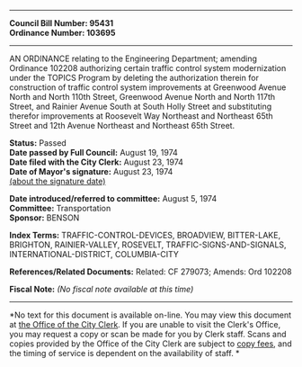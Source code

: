 * * * * *  
  
**Council Bill Number: [](#h0)[](#h2)95431**   
**Ordinance Number: 103695**  
  
* * * * *  
  
AN ORDINANCE relating to the Engineering Department; amending Ordinance 102208 authorizing certain traffic control system modernization under the TOPICS Program by deleting the authorization therein for construction of traffic control system improvements at Greenwood Avenue North and North 110th Street, Greenwood Avenue North and North 117th Street, and Rainier Avenue South at South Holly Street and substituting therefor improvements at Roosevelt Way Northeast and Northeast 65th Street and 12th Avenue Northeast and Northeast 65th Street.  
  
**Status:** Passed   
**Date passed by Full Council:** August 19, 1974   
**Date filed with the City Clerk:** August 23, 1974   
**Date of Mayor's signature:** August 23, 1974   
[(about the signature date)](/~public/approvaldate.htm)   
  
  
**Date introduced/referred to committee:** August 5, 1974   
**Committee:** Transportation   
**Sponsor:** BENSON   
  
**Index Terms:** TRAFFIC-CONTROL-DEVICES, BROADVIEW, BITTER-LAKE, BRIGHTON, RAINIER-VALLEY, ROSEVELT, TRAFFIC-SIGNS-AND-SIGNALS, INTERNATIONAL-DISTRICT, COLUMBIA-CITY  
  
**References/Related Documents:** Related: CF 279073; Amends: Ord 102208  
  
**Fiscal Note:** *(No fiscal note available at this time)*  
  
* * * * *  
  
*No text for this document is available on-line. You may view this document at [the Office of the City Clerk](http://www.seattle.gov/leg/clerk/contactUs.htm). If you are unable to visit the Clerk's Office, you may request a copy or scan be made for you by Clerk staff. Scans and copies provided by the Office of the City Clerk are subject to [copy fees](http://clerk.seattle.gov/~public/clerkfees.htm), and the timing of service is dependent on the availability of staff. *  
  
  
